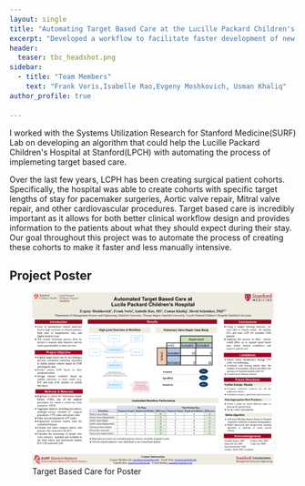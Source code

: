 ```yaml
---
layout: single
title: "Automating Target Based Care at the Lucille Packard Children's Hospital"
excerpt: "Developed a workflow to facilitate faster development of new patient cohorts and set targets for those patients."
header:
  teaser: tbc_headshot.png
sidebar:
  - title: "Team Members"
    text: "Frank Voris,Isabelle Rao,Evgeny Moshkovich, Usman Khaliq"
author_profile: true

---
```



I worked with the Systems Utilization Research for Stanford Medicine(SURF) Lab on developing
an algorithm that could help the Lucille Packard Children's Hospital at Stanford(LPCH) 
with automating the process of implemeting target based care.  

Over the last few years, LCPH has been creating surgical patient cohorts. Specifically, the hospital was able to create cohorts with specific target lengths of stay for pacemaker surgeries, Aortic valve repair, Mitral valve repair, and other cardiovascular procedures. Target based care is incredibly important as it allows for both better clinical workflow design and provides information to the patients about what they should expect during their stay. Our goal throughout this project was to automate the process of creating these cohorts to make it faster and less manually intensive.

## Project Poster 

<figure>
<a href="/pdfs/surf.pdf" target="_blank">
  <img src="/images/tbc/tbc1.png" alt="Target Based Care Poster">
</a>
  <figcaption>Target Based Care for Poster</figcaption>
</figure>    


